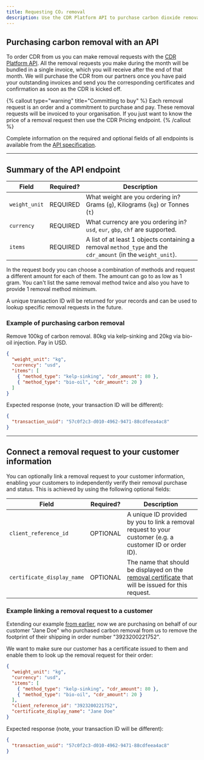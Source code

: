 ```yaml
---
title: Requesting CO₂ removal
description: Use the CDR Platform API to purchase carbon dioxide removal from a variety of removal partners. Starting at one gram.
---
```


## Purchasing carbon removal with an API

To order CDR from us you can make removal requests with the [CDR Platform API](/docs/open-api-schema). All the removal requests you make during the month will be bundled in a single invoice, which you will receive after the end of that month. We will purchase the CDR from our partners once you have paid your outstanding invoices and send you the corresponding certificates and confirmation as soon as the CDR is kicked off.

{% callout type="warning" title="Committing to buy" %}
Each removal request is an order and a commitment to purchase and pay. These removal requests will be invoiced to your organisation. If you just want to know the price of a removal request then use the CDR Pricing endpoint.
{% /callout %}

Complete information on the required and optional fields of all endpoints is available from the [API specification](/docs/open-api-schema).

---

## Summary of the API endpoint

| Field         | Required? | Description                                                                                                  |
| ------------- | --------- | ------------------------------------------------------------------------------------------------------------ |
| `weight_unit` | REQUIRED  | What weight are you ordering in? Grams (`g`), Kilograms (`kg`) or Tonnes (`t`)                               |
| `currency`    | REQUIRED  | What currency are you ordering in? `usd`, `eur`, `gbp`, `chf` are supported.                                 |
| `items`       | REQUIRED  | A list of at least 1 objects containing a removal `method_type` and the `cdr_amount` (in the `weight_unit`). |

In the request body you can choose a combination of methods and request a different amount for each of them. The amount can go to as low as 1 gram. You can't list the same removal method twice and also you have to provide 1 removal method minimum.

A unique transaction ID will be returned for your records and can be used to lookup specific removal requests in the future.

### Example of purchasing carbon removal

Remove 100kg of carbon removal. 80kg via kelp-sinking and 20kg via bio-oil injection. Pay in USD.

```json
{
  "weight_unit": "kg",
  "currency": "usd",
  "items": [
    { "method_type": "kelp-sinking", "cdr_amount": 80 },
    { "method_type": "bio-oil", "cdr_amount": 20 }
  ]
}
```

Expected response (note, your transaction ID will be different):

```json
{
  "transaction_uuid": "57c0f2c3-d010-4962-9471-88cdfeea4ac8"
}
```

---

## Connect a removal request to your customer information

You can optionally link a removal request to your customer information, enabling your customers to independently verify their removal purchase and status. This is achieved by using the following optional fields:

| Field                      | Required? | Description                                                                                                                     |
| -------------------------- | --------- | ------------------------------------------------------------------------------------------------------------------------------- |
| `client_reference_id`      | OPTIONAL  | A unique ID provided by you to link a removal request to your customer (e.g. a customer ID or order ID).                        |
| `certificate_display_name` | OPTIONAL  | The name that should be displayed on the [removal certificate](/docs/removal-certificate) that will be issued for this request. |

### Example linking a removal request to a customer

Extending our example [from earlier](#example-of-purchasing-carbon-removal), now we are purchasing on behalf of our customer "Jane Doe" who purchased carbon removal from us to remove the footprint of their shipping in order number "3923200221752".

We want to make sure our customer has a certificate issued to them and enable them to look up the removal request for their order:

```json
{
  "weight_unit": "kg",
  "currency": "usd",
  "items": [
    { "method_type": "kelp-sinking", "cdr_amount": 80 },
    { "method_type": "bio-oil", "cdr_amount": 20 }
  ],
  "client_reference_id": "3923200221752",
  "certificate_display_name": "Jane Doe"
}
```

Expected response (note, your transaction ID will be different):

```json
{
  "transaction_uuid": "57c0f2c3-d010-4962-9471-88cdfeea4ac8"
}
```
